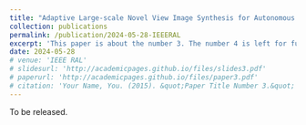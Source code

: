 ```yaml
---
title: "Adaptive Large-scale Novel View Image Synthesis for Autonomous Driving Datasets [in processing]"
collection: publications
permalink: /publication/2024-05-28-IEEERAL
excerpt: 'This paper is about the number 3. The number 4 is left for future work.'
date: 2024-05-28
# venue: 'IEEE RAL'
# slidesurl: 'http://academicpages.github.io/files/slides3.pdf'
# paperurl: 'http://academicpages.github.io/files/paper3.pdf'
# citation: 'Your Name, You. (2015). &quot;Paper Title Number 3.&quot; <i>Journal 1</i>. 1(3).'
---
```


To be released.